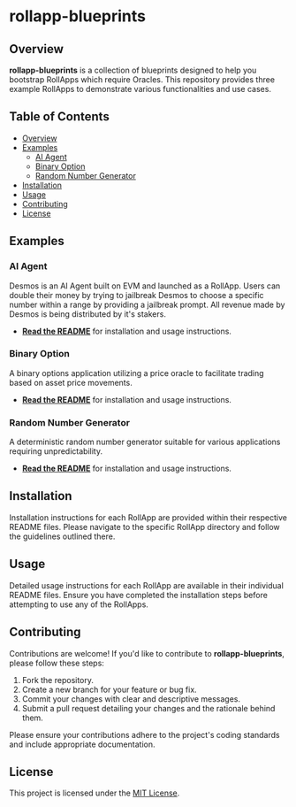 # rollapp-blueprints

## Overview

**rollapp-blueprints** is a collection of blueprints designed to help you bootstrap RollApps which require Oracles. This repository provides three example RollApps to demonstrate various functionalities and use cases.

## Table of Contents

- [Overview](#overview)
- [Examples](#examples)
  - [AI Agent](#ai-agent)
  - [Binary Option](#binary-option)
  - [Random Number Generator](#random-number-generator)
- [Installation](#installation)
- [Usage](#usage)
- [Contributing](#contributing)
- [License](#license)

## Examples

### AI Agent

Desmos is an AI Agent built on EVM and launched as a RollApp. Users can double their money by trying to jailbreak Desmos to choose a specific number within a range by providing a jailbreak prompt. All revenue made by Desmos is being distributed by it's stakers.

- **[Read the README](./desmos-ai-agent/README.md)** for installation and usage instructions.

### Binary Option

A binary options application utilizing a price oracle to facilitate trading based on asset price movements.

- **[Read the README](./binary-options/README.md)** for installation and usage instructions.

### Random Number Generator

A deterministic random number generator suitable for various applications requiring unpredictability.

- **[Read the README](./random-number-generator/README.md)** for installation and usage instructions.

## Installation

Installation instructions for each RollApp are provided within their respective README files. Please navigate to the specific RollApp directory and follow the guidelines outlined there.

## Usage

Detailed usage instructions for each RollApp are available in their individual README files. Ensure you have completed the installation steps before attempting to use any of the RollApps.

## Contributing

Contributions are welcome! If you'd like to contribute to **rollapp-blueprints**, please follow these steps:

1. Fork the repository.
2. Create a new branch for your feature or bug fix.
3. Commit your changes with clear and descriptive messages.
4. Submit a pull request detailing your changes and the rationale behind them.

Please ensure your contributions adhere to the project's coding standards and include appropriate documentation.

## License

This project is licensed under the [MIT License](./LICENSE).
